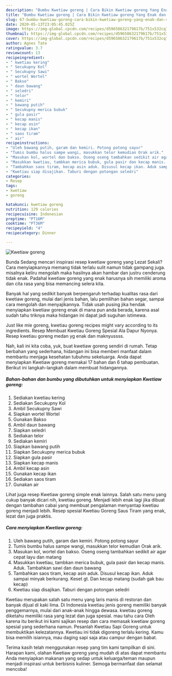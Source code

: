 ```yaml
---
description: "Bumbu Kwetiaw goreng | Cara Bikin Kwetiaw goreng Yang Enak dan Simpel"
title: "Bumbu Kwetiaw goreng | Cara Bikin Kwetiaw goreng Yang Enak dan Simpel"
slug: 67-bumbu-kwetiaw-goreng-cara-bikin-kwetiaw-goreng-yang-enak-dan-simpel
date: 2020-05-13T23:05:45.025Z
image: https://img-global.cpcdn.com/recipes/d59658632179617b/751x532cq70/kwetiaw-goreng-foto-resep-utama.jpg
thumbnail: https://img-global.cpcdn.com/recipes/d59658632179617b/751x532cq70/kwetiaw-goreng-foto-resep-utama.jpg
cover: https://img-global.cpcdn.com/recipes/d59658632179617b/751x532cq70/kwetiaw-goreng-foto-resep-utama.jpg
author: Agnes Tate
ratingvalue: 3.7
reviewcount: 13
recipeingredient:
- " kwetiau kering"
- " Secukupny Kol"
- " Secukupny Sawi"
- " wortel Wortel"
- " Bakso"
- " daun bawang"
- " seledri"
- " telor"
- " kemiri"
- " bawang putih"
- " Secukupny merica bubuk"
- " gula pasir"
- " kecap manis"
- " kecap asin"
- " kecap ikan"
- " saos tiram"
- " air"
recipeinstructions:
- "Uleh bawang putih, garam dan kemiri. Potong potong sayur"
- "Tumis bumbu halus sampe wangi, masukkan telor kemudian Orak arik."
- "Masukan kol, wortel dan bakso. Oseng oseng tambahkan sedikit air agar cepat layu dan matang"
- "Masukkan kwetiau, tambkan merica bubuk, gula pasir dan kecap manis. Aduk. Tambahkan sawi dan daun bawang"
- "Tambahkan saos tiram, kecap asin aduk. Disusul kecap ikan. Aduk sampai minyak berkurang. Keset gt. Dan kecap matang (sudah gak bau kecap)"
- "Kwetiau siap disajikan. Taburi dengan potongan seledri"
categories:
- Resep
tags:
- kwetiaw
- goreng

katakunci: kwetiaw goreng 
nutrition: 129 calories
recipecuisine: Indonesian
preptime: "PT16M"
cooktime: "PT36M"
recipeyield: "4"
recipecategory: Dinner

---
```



![Kwetiaw goreng](https://img-global.cpcdn.com/recipes/d59658632179617b/751x532cq70/kwetiaw-goreng-foto-resep-utama.jpg)

Bunda Sedang mencari inspirasi resep kwetiaw goreng yang Lezat Sekali? Cara menyiapkannya memang tidak terlalu sulit namun tidak gampang juga. misalnya keliru mengolah maka hasilnya akan hambar dan justru cenderung tidak enak. Padahal kwetiaw goreng yang enak harusnya sih memiliki aroma dan cita rasa yang bisa memancing selera kita.

Banyak hal yang sedikit banyak berpengaruh terhadap kualitas rasa dari kwetiaw goreng, mulai dari jenis bahan, lalu pemilihan bahan segar, sampai cara mengolah dan menyajikannya. Tidak usah pusing jika hendak menyiapkan kwetiaw goreng enak di mana pun anda berada, karena asal sudah tahu triknya maka hidangan ini dapat jadi suguhan istimewa.

Just like mie goreng, kwetiau goreng recipes might vary according to its ingredients. Resep Membuat Kwetiau Goreng Spesial Ala Dapur Nyonya. Resep kwetiau goreng medan yg enak dan maknyussss.


Nah, kali ini kita coba, yuk, buat kwetiaw goreng sendiri di rumah. Tetap berbahan yang sederhana, hidangan ini bisa memberi manfaat dalam membantu menjaga kesehatan tubuhmu sekeluarga. Anda dapat menyiapkan Kwetiaw goreng memakai 17 bahan dan 6 tahap pembuatan. Berikut ini langkah-langkah dalam membuat hidangannya.

<!--inarticleads1-->

##### Bahan-bahan dan bumbu yang dibutuhkan untuk menyiapkan Kwetiaw goreng:

1. Sediakan  kwetiau kering
1. Sediakan  Secukupny Kol
1. Ambil  Secukupny Sawi
1. Siapkan  wortel Wortel
1. Gunakan  Bakso
1. Ambil  daun bawang
1. Siapkan  seledri
1. Sediakan  telor
1. Sediakan  kemiri
1. Siapkan  bawang putih
1. Siapkan  Secukupny merica bubuk
1. Siapkan  gula pasir
1. Siapkan  kecap manis
1. Ambil  kecap asin
1. Gunakan  kecap ikan
1. Sediakan  saos tiram
1. Gunakan  air


Lihat juga resep Kwetiaw goreng simple enak lainnya. Salah satu menu yang cukup banyak dicari nih, kwetiau goreng. Menjadi lebih enak lagi jika dibuat dengan tambahan cabai yang membuat pengalaman menyantap kwetiau goreng menjadi lebih. Resep spesial Kwetiau Goreng Saus Tiram yang enak, lezat dan juga praktis. 

<!--inarticleads2-->

##### Cara menyiapkan Kwetiaw goreng:

1. Uleh bawang putih, garam dan kemiri. Potong potong sayur
1. Tumis bumbu halus sampe wangi, masukkan telor kemudian Orak arik.
1. Masukan kol, wortel dan bakso. Oseng oseng tambahkan sedikit air agar cepat layu dan matang
1. Masukkan kwetiau, tambkan merica bubuk, gula pasir dan kecap manis. Aduk. Tambahkan sawi dan daun bawang
1. Tambahkan saos tiram, kecap asin aduk. Disusul kecap ikan. Aduk sampai minyak berkurang. Keset gt. Dan kecap matang (sudah gak bau kecap)
1. Kwetiau siap disajikan. Taburi dengan potongan seledri


Kwetiau merupakan salah satu menu yang laris manis di restoran dan banyak dijual di kaki lima. Di Indonesia kwetiau jenis goreng memiliki banyak penggemarnya, mulai dari anak-anak hingga dewasa. kwetiau goreng diketahu memiliki rasa yang lezat dan juga spesial. mau tahu cara Oleh karena itu berikut ini kami sajikan resep dan cara memasak kwetiaw goreng spesial yang sederhana namun. Pesanlah Kwetiau Sapi Goreng untuk membuktikan kelezatannya. Kwetiau ini tidak digoreng terlalu kering. Kamu bisa memilih isiannya, mau daging sapi saja atau campur dengan babat. 

Terima kasih telah menggunakan resep yang tim kami tampilkan di sini. Harapan kami, olahan Kwetiaw goreng yang mudah di atas dapat membantu Anda menyiapkan makanan yang sedap untuk keluarga/teman maupun menjadi inspirasi untuk berbisnis kuliner. Semoga bermanfaat dan selamat mencoba!

